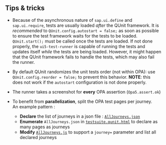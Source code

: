 ## Tips & tricks

* Because of the asynchronous nature of `sap.ui.define` and `sap.ui.require`, tests are usually loaded *after* the QUnit framework. It is *recommended* to `QUnit.config.autostart = false;` as soon as possible to ensure the test framework waits for the tests to be loaded. `QUnit.start();` must be called once the tests are loaded. If not done properly, the `ui5-test-runner` is capable of running the tests and updates itself *while* the tests are being loaded. However, it might happen that the QUnit framework fails to handle the tests, which may also fail the runner.

* By default QUnit randomizes the unit tests order (not within OPA): use `QUnit.config.reorder = false;` to prevent this behavior. **NOTE**: this does not work if the `autostart` configuration is not done properly.

* The runner takes a screenshot for **every** OPA assertion (`Opa5.assert.ok`)

* To benefit from **parallelization**, split the OPA test pages per journey.<br> An example pattern :
  * **Declare** the list of journeys in a json file : [`AllJourneys.json`](https://github.com/ArnaudBuchholz/training-ui5con18-opa/blob/main/webapp/test/integration/AllJourneys.json)
  * **Enumerate** `AllJourneys.json` in [`testsuite.qunit.html`](https://github.com/ArnaudBuchholz/training-ui5con18-opa/blob/main/webapp/test/testsuite.qunit.html#L16) to declare as many pages as journeys
  * **Modify** [`AllJourneys.js`](https://github.com/ArnaudBuchholz/training-ui5con18-opa/blob/main/webapp/test/integration/init.js#L22) to support a `journey=` parameter and list all declared journeys

